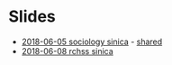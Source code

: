 # Slides
* [2018-06-05 sociology sinica](https://docs.google.com/presentation/d/e/2PACX-1vT9z-10g1mL8bRxgvVWcg-g_UYEr_Sa2W0hkQtQuK28jfaoGPeDS6YbeQM34zAbfvmvEmEcUbdrJhF-/pub?start=false&loop=false&delayms=3000) - [shared](https://docs.google.com/presentation/d/1H99IdqWMZpqgKRLCx2q8G-BYURskj28u0pqn2JPSxqM/edit?usp=sharing)
* [2018-06-08 rchss sinica]()
